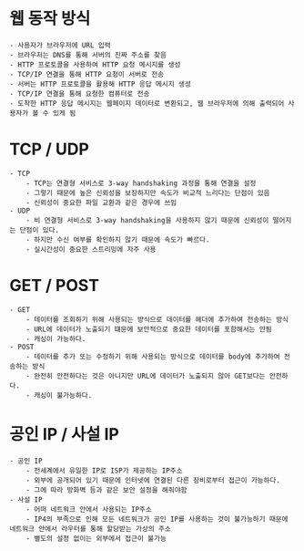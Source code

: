 # 웹 동작 방식
    - 사용자가 브라우저에 URL 입력
    - 브라우저는 DNS를 통해 서버의 진짜 주소를 찾음
    - HTTP 프로토콜을 사용하여 HTTP 요청 메시지를 생성
    - TCP/IP 연결을 통해 HTTP 요청이 서버로 전송
    - 서버는 HTTP 프로토콜을 활용해 HTTP 응답 메시지 생성
    - TCP/IP 연결을 통해 요청한 컴퓨터로 전송
    - 도착한 HTTP 응답 메시지는 웹페이지 데이터로 변환되고, 웹 브라우저에 의해 출력되어 사용자가 볼 수 있게 됨

# TCP / UDP
    - TCP
        - TCP는 연결형 서비스로 3-way handshaking 과정을 통해 연결을 설정
        - 그렇기 때문에 높은 신뢰성을 보장하지만 속도가 비교적 느리다는 단점이 있음
        - 신뢰성이 중요한 파일 교환과 같은 경우에 쓰임
    - UDP
        - 비 연결형 서비스로 3-way handshaking을 사용하지 않기 때문에 신뢰성이 떨어지는 단점이 있다.
        - 하지만 수신 여부를 확인하지 않기 때문에 속도가 빠르다.
        - 실시간성이 중요한 스트리밍에 자주 사용

# GET / POST
    - GET
        - 데이터를 조회하기 위해 사용되는 방식으로 데이터를 헤더에 추가하여 전송하는 방식
        - URL에 데이터가 노출되기 떄문에 보안적으로 중요한 데이터를 포함해서는 안됨
        - 캐싱이 가능하다.
    - POST
        - 데이터를 추가 또는 수정하기 위해 사용되는 방식으로 데이터를 body에 추가하여 전송하는 방식
        - 완전히 안전하다는 것은 아니지만 URL에 데이터가 노출되지 않아 GET보다는 안전하다.
        - 캐싱이 불가능하다.

# 공인 IP / 사설 IP
    - 공인 IP
        - 전세계에서 유일한 IP로 ISP가 제공하는 IP주소
        - 외부에 공개되어 있기 때문에 인터넷에 연결된 다른 장비로부터 접근이 가능하다.
        - 그에 따라 방화벽 등과 같은 보안 설정을 해줘야함
    - 사설 IP
        - 어떠 네트워크 안에서 사용되는 IP주소
        - IP4의 부족으로 인해 모든 네트워크가 공인 IP를 사용하는 것이 불가능하기 때문에 네트워크 안에서 라우터를 통해 할당받는 가상의 주소
        - 별도의 설정 없이는 외부에서 접근이 불가능